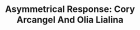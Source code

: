 ---
ee_id_show: '4421'
title: 'Asymmetrical Response: Cory Arcangel And Olia Lialina'
url: asymmetrical-response-ibiza
live_url:
year: '2017'
venue: Art Projects Ibiza & Lune Rouge
state_country: Ibiza
type:
dates:
wwwnews:
wwweblast:
pitch: The last one of the 2 year touring showz w Olia Lialina! Had a big room club,
  pop-up, concert LED and even lasers. Ran during the Ibiza “season”. :)
ps:
layout: shows
---